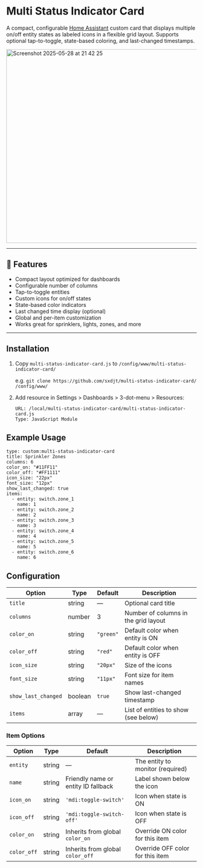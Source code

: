 # Multi Status Indicator Card

A compact, configurable [Home Assistant](https://www.home-assistant.io/) custom card that displays multiple on/off entity states as labeled icons in a flexible grid layout. Supports optional tap-to-toggle, state-based coloring, and last-changed timestamps.

<img width="512" alt="Screenshot 2025-05-28 at 21 42 25" src="https://github.com/user-attachments/assets/bc2fc940-5a3e-447e-8830-225fa1f77708" />

---

## 🔧 Features

- Compact layout optimized for dashboards
- Configurable number of columns
- Tap-to-toggle entities
- Custom icons for on/off states
- State-based color indicators
- Last changed time display (optional)
- Global and per-item customization
- Works great for sprinklers, lights, zones, and more

---

## Installation

1. Copy `multi-status-indicator-card.js` to `/config/www/multi-status-indicator-card/`

   e.g. ```git clone https://github.com/sxdjt/multi-status-indicator-card/ /config/www/```

3. Add resource in Settings > Dashboards > 3-dot-menu > Resources:
   ```
   URL: /local/multi-status-indicator-card/multi-status-indicator-card.js
   Type: JavaScript Module
   ```

## Example Usage

```
type: custom:multi-status-indicator-card
title: Sprinkler Zones
columns: 6
color_on: "#11FF11"
color_off: "#FF1111"
icon_size: "22px"
font_size: "12px"
show_last_changed: true
items:
  - entity: switch.zone_1
    name: 1
  - entity: switch.zone_2
    name: 2
  - entity: switch.zone_3
    name: 3
  - entity: switch.zone_4
    name: 4
  - entity: switch.zone_5
    name: 5
  - entity: switch.zone_6
    name: 6
```
## Configuration

| Option              | Type    | Default   | Description                          |
| ------------------- | ------- | --------- | ------------------------------------ |
| `title`             | string  | —         | Optional card title                  |
| `columns`           | number  | 3         | Number of columns in the grid layout |
| `color_on`          | string  | `"green"` | Default color when entity is ON      |
| `color_off`         | string  | `"red"`   | Default color when entity is OFF     |
| `icon_size`         | string  | `"20px"`  | Size of the icons                    |
| `font_size`         | string  | `"11px"`  | Font size for item names             |
| `show_last_changed` | boolean | `true`    | Show last-changed timestamp          |
| `items`             | array   | —         | List of entities to show (see below) |

### Item Options

| Option      | Type   | Default                             | Description                      |
| ----------- | ------ | ----------------------------------- | -------------------------------- |
| `entity`    | string | —                                   | The entity to monitor (required) |
| `name`      | string | Friendly name or entity ID fallback | Label shown below the icon       |
| `icon_on`   | string | `'mdi:toggle-switch'`               | Icon when state is ON            |
| `icon_off`  | string | `'mdi:toggle-switch-off'`           | Icon when state is OFF           |
| `color_on`  | string | Inherits from global `color_on`     | Override ON color for this item  |
| `color_off` | string | Inherits from global `color_off`    | Override OFF color for this item |

